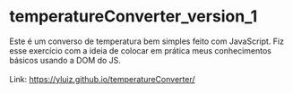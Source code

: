 # temperatureConverter_version_1

Este é um converso de temperatura bem simples feito com JavaScript.
Fiz esse exercício com a ideia de colocar em prática meus conhecimentos básicos usando a DOM do JS.
<br><br>
Link: https://yluiz.github.io/temperatureConverter/
